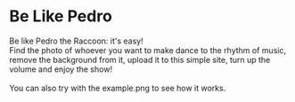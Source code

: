 <h1>Be Like Pedro</h1>

<p>
Be like Pedro the Raccoon: it's easy!
  <br>
Find the photo of whoever you want to make dance to the rhythm of music, remove the background from it, upload it to this simple site, turn up the volume and enjoy the show!
  <br>
  <br>
You can also try with the example.png to see how it works.
</p>
